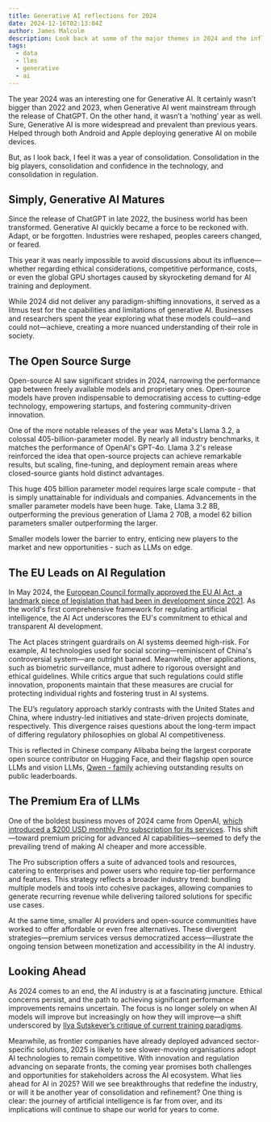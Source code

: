 ```yaml
---
title: Generative AI reflections for 2024
date: 2024-12-16T02:13:04Z
author: James Malcolm
description: Look back at some of the major themes in 2024 and the influence generative AI brought, and the challenges generative AI faced.
tags:
  - data
  - llms
  - generative
  - ai
---
```


The year 2024 was an interesting one for Generative AI. It certainly wasn’t bigger than 2022 and 2023, when Generative AI went mainstream through the release of ChatGPT.
On the other hand, it wasn’t a ‘nothing’ year as well. Sure, Generative AI is more widespread and prevalent than previous years. Helped through both Android and Apple deploying generative AI on mobile devices.

But, as  I look back, I feel it was a year of consolidation. Consolidation in the big players, consolidation and confidence in the technology, and consolidation in regulation.

## Simply, Generative AI Matures
Since the release of ChatGPT in late 2022, the business world has been transformed. Generative AI quickly became a force to be reckoned with. Adapt, or be forgotten. Industries were reshaped, peoples careers changed, or feared.

This year it was nearly impossible to avoid discussions about its influence—whether regarding ethical considerations, competitive performance, costs, or even the global GPU shortages caused by skyrocketing demand for AI training and deployment.

While 2024 did not deliver any paradigm-shifting innovations, it served as a litmus test for the capabilities and limitations of generative AI. Businesses and researchers spent the year exploring what these models could—and could not—achieve, creating a more nuanced understanding of their role in society.

## The Open Source Surge
Open-source AI saw significant strides in 2024, narrowing the performance gap between freely available models and proprietary ones. Open-source models have proven indispensable to democratising access to cutting-edge technology, empowering startups, and fostering community-driven innovation.

One of the more notable releases of the year was Meta's Llama 3.2, a colossal 405-billion-parameter model. By nearly all industry benchmarks, it matches the performance of OpenAI's GPT-4o. Llama 3.2's release reinforced the idea that open-source projects can achieve remarkable results, but scaling, fine-tuning, and deployment remain areas where closed-source giants hold distinct advantages.

This huge 405 billion parameter model requires large scale compute - that is simply unattainable for individuals and companies. Advancements in the smaller parameter models have been huge. Take, Llama 3.2 8B, outperforming the previous generation of Llama 2 70B, a model 62 billion parameters smaller outperforming the larger.

Smaller models lower the barrier to entry, enticing new players to the market and new opportunities - such as LLMs on edge.

## The EU Leads on AI Regulation
In May 2024, the [European Council formally approved the EU AI Act, a landmark piece of legislation that had been in development since 2021](https://www.ey.com/en_ch/insights/forensic-integrity-services/the-eu-ai-act-what-it-means-for-your-business). As the world's first comprehensive framework for regulating artificial intelligence, the AI Act underscores the EU's commitment to ethical and transparent AI development.

The Act places stringent guardrails on AI systems deemed high-risk. For example, AI technologies used for social scoring—reminiscent of China's controversial system—are outright banned. Meanwhile, other applications, such as biometric surveillance, must adhere to rigorous oversight and ethical guidelines. While critics argue that such regulations could stifle innovation, proponents maintain that these measures are crucial for protecting individual rights and fostering trust in AI systems.

The EU’s regulatory approach starkly contrasts with the United States and China, where industry-led initiatives and state-driven projects dominate, respectively. This divergence raises questions about the long-term impact of differing regulatory philosophies on global AI competitiveness.

This is reflected in Chinese company Alibaba being the largest corporate open source contributor on Hugging Face, and their flagship open source LLMs and vision LLMs, [Qwen - family](https://github.com/QwenLM/Qwen2) achieving outstanding results on public leaderboards.

## The Premium Era of LLMs
One of the boldest business moves of 2024 came from OpenAI, [which introduced a $200 USD monthly Pro subscription for its services](https://openai.com/index/introducing-chatgpt-pro/). This shift—toward premium pricing for advanced AI capabilities—seemed to defy the prevailing trend of making AI cheaper and more accessible.

The Pro subscription offers a suite of advanced tools and resources, catering to enterprises and power users who require top-tier performance and features. This strategy reflects a broader industry trend: bundling multiple models and tools into cohesive packages, allowing companies to generate recurring revenue while delivering tailored solutions for specific use cases.

At the same time, smaller AI providers and open-source communities have worked to offer affordable or even free alternatives. These divergent strategies—premium services versus democratized access—illustrate the ongoing tension between monetization and accessibility in the AI industry.

## Looking Ahead
As 2024 comes to an end, the AI industry is at a fascinating juncture. Ethical concerns persist, and the path to achieving significant performance improvements remains uncertain. The focus is no longer solely on when AI models will improve but increasingly on how they will improve—a shift underscored by [Ilya Sutskever’s critique of current training paradigms](https://www.theverge.com/2024/12/13/24320811/what-ilya-sutskever-sees-openai-model-data-training).

Meanwhile, as frontier companies have already deployed advanced sector-specific solutions, 2025 is likely to see slower-moving organisations adopt AI technologies to remain competitive. With innovation and regulation advancing on separate fronts, the coming year promises both challenges and opportunities for stakeholders across the AI ecosystem.
What lies ahead for AI in 2025? Will we see breakthroughs that redefine the industry, or will it be another year of consolidation and refinement? One thing is clear: the journey of artificial intelligence is far from over, and its implications will continue to shape our world for years to come.
